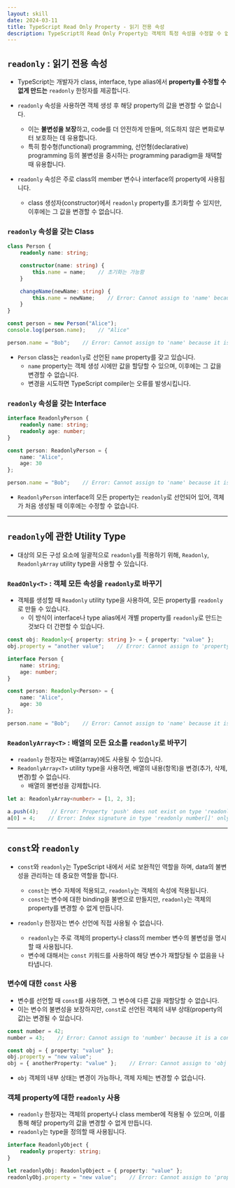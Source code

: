 ```yaml
---
layout: skill
date: 2024-03-11
title: TypeScript Read Only Property - 읽기 전용 속성 
description: TypeScript의 Read Only Property는 객체의 특정 속성을 수정할 수 없게 만드는 방법으로, 객체 생성 후 해당 속성의 값을 변경할 수 없습니다.
---
```



## `readonly` : 읽기 전용 속성

- TypeScript는 개발자가 class, interface, type alias에서 **property를 수정할 수 없게 만드는** `readonly` 한정자를 제공합니다.
- `readonly` 속성을 사용하면 객체 생성 후 해당 property의 값을 변경할 수 없습니다.
    - 이는 **불변성을 보장**하고, code를 더 안전하게 만들며, 의도하지 않은 변화로부터 보호하는 데 유용합니다.
    - 특히 함수형(functional) programming, 선언형(declarative) programming 등의 불변성을 중시하는 programming paradigm을 채택할 때 유용합니다.

- `readonly` 속성은 주로 class의 member 변수나 interface의 property에 사용됩니다.
    - class 생성자(constructor)에서 `readonly` property를 초기화할 수 있지만, 이후에는 그 값을 변경할 수 없습니다.


### `readonly` 속성을 갖는 Class

```typescript
class Person {
    readonly name: string;

    constructor(name: string) {
        this.name = name;    // 초기화는 가능함
    }

    changeName(newName: string) {
        this.name = newName;    // Error: Cannot assign to 'name' because it is a read-only property.
    }
}

const person = new Person("Alice");
console.log(person.name);    // "Alice"

person.name = "Bob";    // Error: Cannot assign to 'name' because it is a read-only property.
```

- `Person` class는 `readonly`로 선언된 `name` property를 갖고 있습니다.
    - `name` property는 객체 생성 시에만 값을 할당할 수 있으며, 이후에는 그 값을 변경할 수 없습니다.
    - 변경을 시도하면 TypeScript compiler는 오류를 발생시킵니다.


### `readonly` 속성을 갖는 Interface

```typescript
interface ReadonlyPerson {
    readonly name: string;
    readonly age: number;
}

const person: ReadonlyPerson = {
    name: "Alice",
    age: 30
};

person.name = "Bob";    // Error: Cannot assign to 'name' because it is a read-only property.
```

- `ReadonlyPerson` interface의 모든 property는 `readonly`로 선언되어 있어, 객체가 처음 생성될 때 이후에는 수정할 수 없습니다.


---


## `readonly`에 관한 Utility Type

- 대상의 모든 구성 요소에 일괄적으로 `readonly`를 적용하기 위해, `Readonly`, `ReadonlyArray` utility type을 사용할 수 있습니다.


### `ReadOnly<T>` : 객체 모든 속성을 `readonly`로 바꾸기

- 객체를 생성할 때 `Readonly` utility type을 사용하여, 모든 property를 `readonly`로 만들 수 있습니다.
    - 이 방식이 interface나 type alias에서 개별 property를 `readonly`로 만드는 것보다 더 간편할 수 있습니다.

```typescript
const obj: Readonly<{ property: string }> = { property: "value" };
obj.property = "another value";    // Error: Cannot assign to 'property' because it is a read-only property.
```

```typescript
interface Person {
    name: string;
    age: number;
}

const person: Readonly<Person> = {
    name: "Alice",
    age: 30
};

person.name = "Bob";    // Error: Cannot assign to 'name' because it is a read-only property.
```


### `ReadonlyArray<T>` : 배열의 모든 요소를 `readonly`로 바꾸기

- `readonly` 한정자는 배열(array)에도 사용될 수 있습니다.
- `ReadonlyArray<T>` utility type을 사용하면, 배열의 내용(항목)을 변경(추가, 삭제, 변경)할 수 없습니다.
    - 배열의 불변성을 강제합니다.

```typescript
let a: ReadonlyArray<number> = [1, 2, 3];

a.push(4);    // Error: Property 'push' does not exist on type 'readonly number[]'.
a[0] = 4;    // Error: Index signature in type 'readonly number[]' only permits reading.
```


---


## `const`와 `readonly`

- `const`와 `readonly`는 TypeScript 내에서 서로 보완적인 역할을 하며, data의 불변성을 관리하는 데 중요한 역할을 합니다.
    - `const`는 변수 자체에 적용되고, `readonly`는 객체의 속성에 적용됩니다.
    - `const`는 변수에 대한 binding을 불변으로 만들지만, `readonly`는 객체의 property를 변경할 수 없게 만듭니다.

- `readonly` 한정자는 변수 선언에 직접 사용될 수 없습니다.
    - `readonly`는 주로 객체의 property나 class의 member 변수의 불변성을 명시할 때 사용됩니다.
    - 변수에 대해서는 `const` 키워드를 사용하여 해당 변수가 재할당될 수 없음을 나타냅니다.


### 변수에 대한 `const` 사용

- 변수를 선언할 때 `const`를 사용하면, 그 변수에 다른 값을 재할당할 수 없습니다.
- 이는 변수의 불변성을 보장하지만, `const`로 선언된 객체의 내부 상태(property의 값)는 변경될 수 있습니다.

```typescript
const number = 42;
number = 43;    // Error: Cannot assign to 'number' because it is a constant.

const obj = { property: "value" };
obj.property = "new value";
obj = { anotherProperty: "value" };    // Error: Cannot assign to 'obj' because it is a constant.
```

- `obj` 객체의 내부 상태는 변경이 가능하나, 객체 자체는 변경할 수 없습니다.


### 객체 property에 대한 `readonly` 사용

- `readonly` 한정자는 객체의 property나 class member에 적용될 수 있으며, 이를 통해 해당 property의 값을 변경할 수 없게 만듭니다.
- `readonly`는 type을 정의할 때 사용됩니다.

```typescript
interface ReadonlyObject {
    readonly property: string;
}

let readonlyObj: ReadonlyObject = { property: "value" };
readonlyObj.property = "new value";    // Error: Cannot assign to 'property' because it is a read-only property.
```
